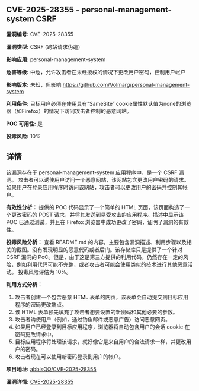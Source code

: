 ## CVE-2025-28355 - personal-management-system CSRF

**漏洞编号:** CVE-2025-28355

**漏洞类型:** CSRF (跨站请求伪造)

**影响应用:** personal-management-system

**危害等级:** 中危，允许攻击者在未经授权的情况下更改用户密码，控制用户帐户

**影响版本:** 未知，但影响 https://github.com/Volmarg/personal-management-system

**利用条件:** 目标用户必须在使用具有“SameSite” cookie属性默认值为none的浏览器（如Firefox）的情况下访问攻击者控制的恶意网站。

**POC 可用性:** 是

**投毒风险:** 10%

## 详情

该漏洞存在于 personal-management-system 应用程序中，是一个 CSRF 漏洞。 攻击者可以诱使用户访问一个恶意网站，该网站包含更改用户密码的请求。如果用户在登录应用程序时访问该网站，攻击者可以更改用户的密码并控制其帐户。 

**有效性分析：**
提供的 POC 代码显示了一个简单的 HTML 页面，该页面构造了一个更改密码的 POST 请求，并将其发送到易受攻击的应用程序。描述中显示该 POC 已通过测试，并且在 Firefox 浏览器中成功更改了密码，证明了漏洞的有效性。

**投毒风险分析：**
查看 README.md 的内容，主要包含漏洞描述、利用步骤以及相关的截图。没有发现明显的恶意代码或者后门。该存储库只是提供了一个针对 CSRF 漏洞的 PoC。但是，由于这是第三方提供的利用代码，仍然存在一定的风险，例如利用代码可能不完整，或者攻击者可能会使用类似的技术进行其他恶意活动。 投毒风险评估为 10%。

**利用方式分析：**
1.  攻击者创建一个包含恶意 HTML 表单的网页，该表单会自动提交到目标应用程序的密码更改端点。
2.  该 HTML 表单预先填充了攻击者想要设置的新密码和其他必要的参数。
3.  攻击者诱使用户（例如，通过钓鱼邮件或恶意广告）访问恶意网页。
4.  如果用户已经登录到目标应用程序，浏览器将自动包含用户的会话 cookie 在密码更改请求中。
5.  目标应用程序将处理该请求，就好像它是来自用户的合法请求一样，并更改用户的密码。
6.  攻击者现在可以使用新密码登录到用户的帐户。

**项目地址:** [abbisQQ/CVE-2025-28355](https://github.com/abbisQQ/CVE-2025-28355)

**漏洞详情:** [CVE-2025-28355](https://nvd.nist.gov/vuln/detail/CVE-2025-28355)
